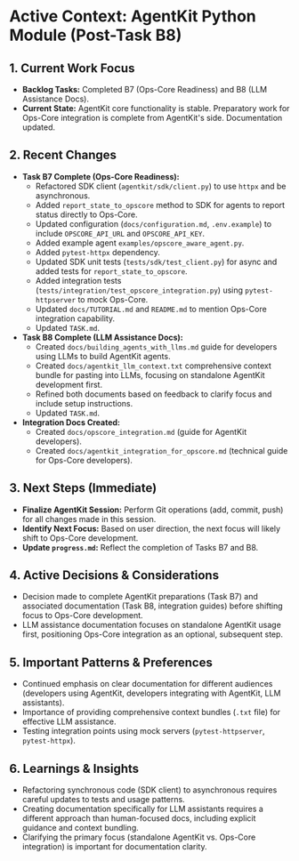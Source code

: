 # Active Context: AgentKit Python Module (Post-Task B8)

## 1. Current Work Focus

-   **Backlog Tasks:** Completed B7 (Ops-Core Readiness) and B8 (LLM Assistance Docs).
-   **Current State:** AgentKit core functionality is stable. Preparatory work for Ops-Core integration is complete from AgentKit's side. Documentation updated.

## 2. Recent Changes

-   **Task B7 Complete (Ops-Core Readiness):**
    -   Refactored SDK client (`agentkit/sdk/client.py`) to use `httpx` and be asynchronous.
    -   Added `report_state_to_opscore` method to SDK for agents to report status directly to Ops-Core.
    -   Updated configuration (`docs/configuration.md`, `.env.example`) to include `OPSCORE_API_URL` and `OPSCORE_API_KEY`.
    -   Added example agent `examples/opscore_aware_agent.py`.
    -   Added `pytest-httpx` dependency.
    -   Updated SDK unit tests (`tests/sdk/test_client.py`) for async and added tests for `report_state_to_opscore`.
    -   Added integration tests (`tests/integration/test_opscore_integration.py`) using `pytest-httpserver` to mock Ops-Core.
    -   Updated `docs/TUTORIAL.md` and `README.md` to mention Ops-Core integration capability.
    -   Updated `TASK.md`.
-   **Task B8 Complete (LLM Assistance Docs):**
    -   Created `docs/building_agents_with_llms.md` guide for developers using LLMs to build AgentKit agents.
    -   Created `docs/agentkit_llm_context.txt` comprehensive context bundle for pasting into LLMs, focusing on standalone AgentKit development first.
    -   Refined both documents based on feedback to clarify focus and include setup instructions.
    -   Updated `TASK.md`.
-   **Integration Docs Created:**
    -   Created `docs/opscore_integration.md` (guide for AgentKit developers).
    -   Created `docs/agentkit_integration_for_opscore.md` (technical guide for Ops-Core developers).

## 3. Next Steps (Immediate)

-   **Finalize AgentKit Session:** Perform Git operations (add, commit, push) for all changes made in this session.
-   **Identify Next Focus:** Based on user direction, the next focus will likely shift to Ops-Core development.
-   **Update `progress.md`:** Reflect the completion of Tasks B7 and B8.

## 4. Active Decisions & Considerations

-   Decision made to complete AgentKit preparations (Task B7) and associated documentation (Task B8, integration guides) before shifting focus to Ops-Core development.
-   LLM assistance documentation focuses on standalone AgentKit usage first, positioning Ops-Core integration as an optional, subsequent step.

## 5. Important Patterns & Preferences

-   Continued emphasis on clear documentation for different audiences (developers using AgentKit, developers integrating with AgentKit, LLM assistants).
-   Importance of providing comprehensive context bundles (`.txt` file) for effective LLM assistance.
-   Testing integration points using mock servers (`pytest-httpserver`, `pytest-httpx`).

## 6. Learnings & Insights

-   Refactoring synchronous code (SDK client) to asynchronous requires careful updates to tests and usage patterns.
-   Creating documentation specifically for LLM assistants requires a different approach than human-focused docs, including explicit guidance and context bundling.
-   Clarifying the primary focus (standalone AgentKit vs. Ops-Core integration) is important for documentation clarity.